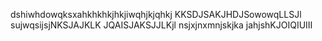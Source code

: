 dshiwhdowqksxahkhkhkjhkjiwqhjkjqhkj
KKSDJSAKJHDJSowowqLLSJl
sujwqsijsjNKSJAJKLK
JQAISJAKSJJLKjl
nsjxjnxmnjskjka
jahjshKJOIQIUIII